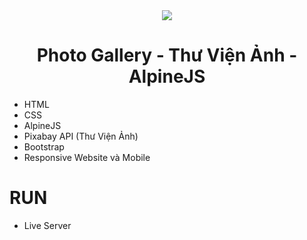 <div align="center">
    <img src="https://alpinejs.dev/alpine_long.svg"/>
</div>
<div>
<h1 align="center">Photo Gallery - Thư Viện Ảnh - AlpineJS</h1>
</div>

- HTML
- CSS
- AlpineJS
- Pixabay API (Thư Viện Ảnh)
- Bootstrap
- Responsive Website và Mobile

# RUN 
- Live Server